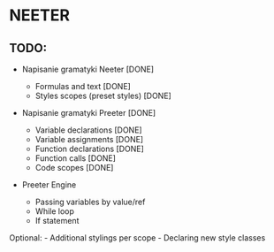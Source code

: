 # NEETER

## TODO:
- Napisanie gramatyki Neeter [DONE]
    - Formulas and text [DONE]
    - Styles scopes (preset styles) [DONE]

- Napisanie gramatyki Preeter [DONE]
    - Variable declarations [DONE]
    - Variable assignments [DONE]
    - Function declarations [DONE]
    - Function calls [DONE]
    - Code scopes [DONE]

- Preeter Engine
    - Passing variables by value/ref
    - While loop
    - If statement

Optional:
    - Additional stylings per scope
    - Declaring new style classes



